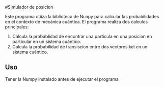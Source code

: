 #Simulador de posicion

Este programa utiiza la biblioteca de Nunpy para calcular las probabilidades en el contexto de mecánica cuántica.
El programa realiza dos calculos principales:

1. Calcula la probablidad de encontrar una particula en una posicion en particular en un sistema cuántico.
2. Calcula la probabilidad de transiscion entre dos vectores ket en un sistema cuántico.

## Uso
Tener la Numpy instalado antes de ejecutar el programa
